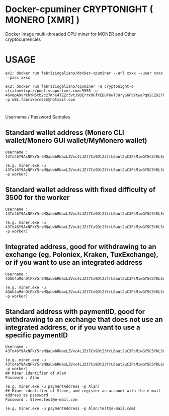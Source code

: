 # Docker-cpuminer CRYPTONIGHT ( MONERO [XMR] )
Docker image multi-threaded CPU miner for MONER and Other cryptocurrencies


# USAGE
```
ex1: docker run fabriziogaliano/docker-cpuminer --url xxxx --user xxxx --pass xxxx

ex2: docker run fabriziogaliano/cpuminer -a cryptonight-o stratum+tcp://pool.supportxmr.com:5555 -u 46VepA9vrkhYN5tb2c27KnK4TZZr3vtJ9DErrxRGfrEBUFnwTJHryG6PcYtwaPq92CZ92FNDd5r5iTTy9V6cXxtn4hRPDcz -p w01:fabrikorn555@hotmail.com
```
#

Username / Password Samples
## Standard wallet address (Monero CLI wallet/Monero GUI wallet/MyMonero wallet)
```
Username : 43To46Y9AxNFkY5rsMQaLwbRNaxLZVvc4LJZt7Cx9Dt23frL6aut2uC3PsMiwGY5C5fKLSn6sWyoxRQTK1dhdBpKAX8bsUW

(e.g. miner.exe -u 43To46Y9AxNFkY5rsMQaLwbRNaxLZVvc4LJZt7Cx9Dt23frL6aut2uC3PsMiwGY5C5fKLSn6sWyoxRQTK1dhdBpKAX8bsUW -p worker)
```
## Standard wallet address with fixed difficulty of 3500 for the worker
```
Username : 43To46Y9AxNFkY5rsMQaLwbRNaxLZVvc4LJZt7Cx9Dt23frL6aut2uC3PsMiwGY5C5fKLSn6sWyoxRQTK1dhdBpKAX8bsUW+3500

(e.g. miner.exe -u 43To46Y9AxNFkY5rsMQaLwbRNaxLZVvc4LJZt7Cx9Dt23frL6aut2uC3PsMiwGY5C5fKLSn6sWyoxRQTK1dhdBpKAX8bsUW+3500 -p worker)
```
## Integrated address, good for withdrawing to an exchange (eg. Poloniex, Kraken, TuxExchange), or if you want to use an integrated address
```
Username : 4DAU4uMdnDtFkY5rsMQaLwbRNaxLZVvc4LJZt7Cx9Dt23frL6aut2uC3PsMiwGY5C5fKLSn6sWyoxRQTK1dhdBpKF82nvn2H6jg9SUywAX

(e.g. miner.exe -u 4DAU4uMdnDtFkY5rsMQaLwbRNaxLZVvc4LJZt7Cx9Dt23frL6aut2uC3PsMiwGY5C5fKLSn6sWyoxRQTK1dhdBpKF82nvn2H6jg9SUywAX -p worker)
```
## Standard address with paymentID, good for withdrawing to an exchange that does not use an integrated address, or if you want to use a specific paymentID
```
Username : 43To46Y9AxNFkY5rsMQaLwbRNaxLZVvc4LJZt7Cx9Dt23frL6aut2uC3PsMiwGY5C5fKLSn6sWyoxRQTK1dhdBpKAX8bsUW.6FEBAC2C05EDABB16E451D824894CC48AE8B645A48BD4C4F21A1CC8624EB0E6F

(e.g. miner.exe -u 43To46Y9AxNFkY5rsMQaLwbRNaxLZVvc4LJZt7Cx9Dt23frL6aut2uC3PsMiwGY5C5fKLSn6sWyoxRQTK1dhdBpKAX8bsUW.6FEBAC2C05EDABB16E451D824894CC48AE8B645A48BD4C4F21A1CC8624EB0E6F -p worker)
## Miner identifier of Alan
Password : Alan

(e.g. miner.exe -u paymentAddress -p Alan)
## Miner identifier of Steve, and register an account with the e-mail address as password
Password : Steve:test@e-mail.com

(e.g. miner.exe -u paymentAddress -p Alan:test@e-mail.com)
```
